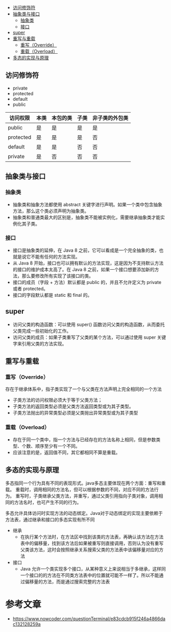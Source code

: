 
* [访问修饰符](#访问修饰符)
* [抽象类与接口](#抽象类与接口)
  * [抽象类](#抽象类)
  * [接口](#接口)
* [super](#super)
* [重写与重载](#重写与重载)
  * [重写（Override）](#重写override)
  * [重载（Overload）](#重载overload)
* [多态的实现与原理](#多态的实现与原理)


## 访问修饰符
- private
- protected
- default
- public


|访问权限|本类|本包的类|子类|非子类的外包类|
|---|---|---|---|---|
|public	    |是	|是	|是	|是|
|protected	|是	|是	|是	|否|
|default	|是	|是	|否	|否|
|private	|是	|否	|否	|否|
## 抽象类与接口
### 抽象类
- 抽象类和抽象方法都使用 abstract 关键字进行声明。如果一个类中包含抽象方法，那么这个类必须声明为抽象类。
- 抽象类和普通类最大的区别是，抽象类不能被实例化，需要继承抽象类才能实例化其子类。
### 接口
- 接口是抽象类的延伸，在 Java 8 之前，它可以看成是一个完全抽象的类，也就是说它不能有任何的方法实现。
- 从 Java 8 开始，接口也可以拥有默认的方法实现，这是因为不支持默认方法的接口的维护成本太高了。在 Java 8 之前，如果一个接口想要添加新的方法，那么要修改所有实现了该接口的类。
- 接口的成员（字段 + 方法）默认都是 public 的，并且不允许定义为 private 或者 protected。
- 接口的字段默认都是 static 和 final 的。
## super
- 访问父类的构造函数：可以使用 super() 函数访问父类的构造函数，从而委托父类完成一些初始化的工作。
- 访问父类的成员：如果子类重写了父类的某个方法，可以通过使用 super 关键字来引用父类的方法实现。
## 重写与重载
### 重写（Override）
存在于继承体系中，指子类实现了一个与父类在方法声明上完全相同的一个方法
- 子类方法的访问权限必须大于等于父类方法；
- 子类方法的返回类型必须是父类方法返回类型或为其子类型。
- 子类方法抛出的异常类型必须是父类抛出异常类型或为其子类型
### 重载（Overload）
- 存在于同一个类中，指一个方法与已经存在的方法名称上相同，但是参数类型、个数、顺序至少有一个不同。
- 应该注意的是，返回值不同，其它都相同不算是重载。
## 多态的实现与原理
多态指同一个行为具有不同的表现形式。java多态主要体现在两个方面：重写和重载。 重载时，调用相同的方法名，但可以根据参数的不同，对应不同的方法行为。 重写时，子类继承父类方法，并重写，通过父类引用指向子类对象，调用相同的方法名时，也可产生不同的行为。

多态允许具体访问时实现方法的动态绑定。Java对于动态绑定的实现主要依赖于方法表，通过继承和接口的多态实现有所不同
- 继承
  - 在执行某个方法时，在方法区中找到该类的方法表，再确认该方法在方法表中的偏移量，找到该方法后如果被重写则直接调用，否则认为没有重写父类该方法，这时会按照继承关系搜索父类的方法表中该偏移量对应的方法
- 接口
  - Java 允许一个类实现多个接口，从某种意义上来说相当于多继承，这样同一个接口的的方法在不同类方法表中的位置就可能不一样了。所以不能通过偏移量的方法，而是通过搜索完整的方法表

# 参考文章
- https://www.nowcoder.com/questionTerminal/e83cdcb915f246a4866dac132128259a